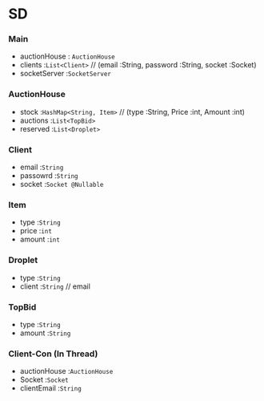 # SD

### Main
- auctionHouse : `AuctionHouse`
- clients :`List<Client>` // (email :String, password :String, socket :Socket)
- socketServer :`SocketServer`


### AuctionHouse
- stock :`HashMap<String, Item>` // (type :String, Price :int, Amount :int)
- auctions :`List<TopBid>`
- reserved :`List<Droplet>`

### Client
- email :`String`
- passowrd :`String`
- socket :`Socket @Nullable`

### Item
- type :`String`
- price :`int`
- amount :`int`

### Droplet
- type :`String`
- client :`String` // email

### TopBid
- type :`String`
- amount :`String`

### Client-Con (In Thread)
- auctionHouse :`AuctionHouse`
- Socket :`Socket`
- clientEmail :`String`
